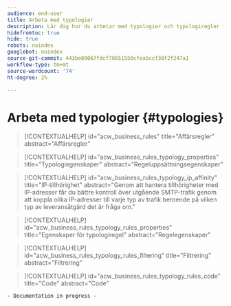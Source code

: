 ```yaml
---
audience: end-user
title: Arbeta med typologier
description: Lär dig hur du arbetar med typologier och typologiregler för att styra, filtrera och övervaka hur leveranser skickas.
hidefromtoc: true
hide: true
robots: noindex
googlebot: noindex
source-git-commit: 443be09067fdcf78651550cfea5ccf38f2f247a1
workflow-type: tm+mt
source-wordcount: '74'
ht-degree: 2%

---
```



# Arbeta med typologier {#typologies}

>[!CONTEXTUALHELP]
>id="acw_business_rules"
>title="Affärsregler"
>abstract="Affärsregler"

>[!CONTEXTUALHELP]
>id="acw_business_rules_typology_properties"
>title="Typologiegenskaper"
>abstract="Regeluppsättningsegenskaper"

>[!CONTEXTUALHELP]
>id="acw_business_rules_typology_ip_affinity"
>title="IP-tillhörighet"
>abstract="Genom att hantera tillhörigheter med IP-adresser får du bättre kontroll över utgående SMTP-trafik genom att koppla olika IP-adresser till varje typ av trafik beroende på vilken typ av leveransåtgärd det är fråga om."

>[!CONTEXTUALHELP]
>id="acw_business_rules_typology_rules_properties"
>title="Egenskaper för typologiregel"
>abstract="Regelegenskaper"

>[!CONTEXTUALHELP]
>id="acw_business_rules_typology_rules_filtering"
>title="Filtrering"
>abstract="Filtrering"

>[!CONTEXTUALHELP]
>id="acw_business_rules_typology_rules_code"
>title="Code"
>abstract="Code"

`- Documentation in progress -`
